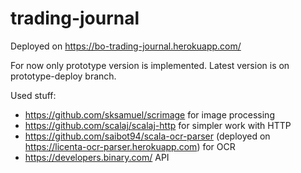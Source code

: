 # trading-journal
Deployed on https://bo-trading-journal.herokuapp.com/

For now only prototype version is implemented.
Latest version is on prototype-deploy branch.

Used stuff:
* https://github.com/sksamuel/scrimage for image processing
* https://github.com/scalaj/scalaj-http for simpler work with HTTP
* https://github.com/saibot94/scala-ocr-parser (deployed on https://licenta-ocr-parser.herokuapp.com) for OCR
* https://developers.binary.com/ API
